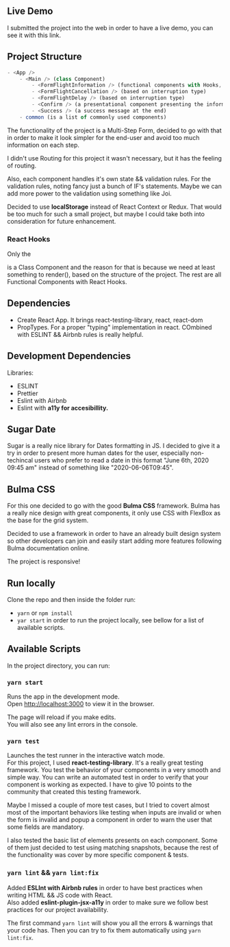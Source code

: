 ## Live Demo

I submitted the project into the web in order to have a live demo, you can see it with this link.

## Project Structure

```js
- <App />
    - <Main /> (class Component)
        - <FormFlightInformation /> (functional components with Hooks, same for the rest listed bellow)
        - <FormFlightCancellation /> (based on interruption type)
        - <FormFlightDelay /> (based on interruption type)
        - <Confirm /> (a presentational component presenting the information enter from the user)
        - <Success /> (a success message at the end)
    - common (is a list of commonly used components)
```

The functionality of the project is a Multi-Step Form, decided to go with that in order to make it look simpler for the end-user and avoid too much information on each step. <br />

I didn't use Routing for this project it wasn't necessary, but it has the feeling of routing.

Also, each component handles it's own state && validation rules. For the validation rules, noting fancy just a bunch of IF's statements. Maybe we can add more power to the validation using something like Joi. <br />

Decided to use **localStorage** instead of React Context or Redux. That would be too much for such a small project, but maybe I could take both into consideration for future enhancement.

### React Hooks

Only the <Main /> is a Class Component and the reason for that is because we need at least something to render(), based on the structure of the project. The rest are all Functional Components with React Hooks.

## Dependencies

- Create React App. It brings react-testing-library, react, react-dom
- PropTypes. For a proper "typing" implementation in react. COmbined with ESLINT && Airbnb rules is really helpful.

## Development Dependencies

Libraries:

- ESLINT
- Prettier
- Eslint with Airbnb
- Eslint with **a11y for accesibillity.**

## Sugar Date

Sugar is a really nice library for Dates formatting in JS. I decided to give it a try in order to present more human dates for the user, especially non-techincal users who prefer to read a date in this format "June 6th, 2020 09:45 am" instead of something like "2020-06-06T09:45".

## Bulma CSS

For this one decided to go with the good **Bulma CSS** framework. Bulma has a really nice design with great components, it only use CSS with FlexBox as the base for the grid system. <br />

Decided to use a framework in order to have an already built design system so other developers can join and easily start adding more features following Bulma documentation online.<br />

The project is responsive!

## Run locally

Clone the repo and then inside the folder run:

- `yarn` or `npm install`
- `yar start` in order to run the project locally, see bellow for a list of available scripts.

## Available Scripts

In the project directory, you can run:

### `yarn start`

Runs the app in the development mode.<br />
Open [http://localhost:3000](http://localhost:3000) to view it in the browser.

The page will reload if you make edits.<br />
You will also see any lint errors in the console.

### `yarn test`

Launches the test runner in the interactive watch mode.<br />
For this project, I used **react-testing-library**. It's a really great testing framework. You test the behavior of your components in a very smooth and simple way. You can write an automated test in order to verify that your component is working as expected. I have to give 10 points to the community that created this testing framework. <br/>

Maybe I missed a couple of more test cases, but I tried to covert almost most of the important behaviors like testing when inputs are invalid or when the form is invalid and popup a <Notification /> component in order to warn the user that some fields are mandatory. <br/>

I also tested the basic list of elements presents on each component. Some of them just decided to test using matching snapshots, because the rest of the functionality was cover by more specific component & tests.

### `yarn lint` && `yarn lint:fix`

Added **ESLInt with Airbnb rules** in order to have best practices when writing HTML && JS code with React. <br />
Also added **eslint-plugin-jsx-a11y** in order to make sure we follow best practices for our project availability.

The first command `yarn lint` will show you all the errors & warnings that your code has. Then you can try to fix them automatically using `yarn lint:fix`.

